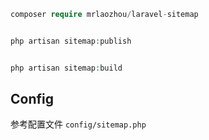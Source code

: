 ```php
composer require mrlaozhou/laravel-sitemap


php artisan sitemap:publish


php artisan sitemap:build
```

## Config
参考配置文件 `config/sitemap.php`